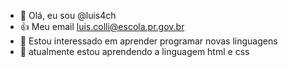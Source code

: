 - 👋 Olá, eu sou @luis4ch
- 👍   Meu email luis.colli@escola.pr.gov.br
- 👀 Estou interessado em  aprender programar novas  linguagens
- 🌱 atualmente estou aprendendo  a linguagem html e   css
  


<!---
luis4ch/luis4ch is a ✨ special ✨ repository because its `README.md` (this file) appears on your GitHub profile.
You can click the Preview link to take a look at your changes.
--->
